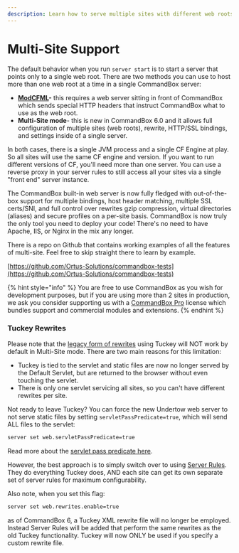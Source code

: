 ```yaml
---
description: Learn how to serve multiple sites with different web roots, rewrites, and more from a single CommandBox server 
---
```


# Multi-Site Support

The default behavior when you run `server start` is to start a server that points only to a single web root.  There are two methods you can use to host more than one web root at a time in a single CommandBox server:

* [**ModCFML**](../modcfml-support.md)**-** this requires a web server sitting in front of CommandBox which sends special HTTP headers that instruct CommandBox what to use as the web root.
* **Multi-Site mode**- this is new in CommandBox 6.0 and it allows full configuration of multiple sites (web roots), rewrite, HTTP/SSL bindings, and settings inside of a single server.&#x20;

In both cases, there is a single JVM process and a single CF Engine at play.  So all sites will use the same CF engine and version.  If you want to run different versions of CF, you'll need more than one server.  You can use a reverse proxy in your server rules to still access all your sites via a single "front end" server instance. &#x20;

The CommandBox built-in web server is now fully fledged with out-of-the-box support for multiple bindings, host header matching, multiple SSL certs/SNI, and full control over rewrites gzip compression, virtual directories (aliases) and secure profiles on a per-site basis.  CommandBox is now truly the only tool you need to deploy your code!  There's no need to have Apache, IIS, or Nginx in the mix any longer. &#x20;

There is a repo on Github that contains working examples of all the features of multi-site.  Feel free to skip straight there to learn by example.

[https://github.com/Ortus-Solutions/commandbox-tests](https://github.com/Ortus-Solutions/commandbox-tests)

{% hint style="info" %}
You are free to use CommandBox as you wish for development purposes, but if you are using more than 2 sites in production, we ask you consider supporting us with a [CommandBox Pro](https://www.ortussolutions.com/products/commandbox-pro) license which bundles support and commercial modules and extensions.
{% endhint %}

### Tuckey Rewrites

Please note that the [legacy form of rewrites](../configuring-your-server/url-rewrites) using Tuckey will NOT work by default in Multi-Site mode.  There are two main reasons for this limitation:

* Tuckey is tied to the servlet and static files are now no longer served by the Default Servlet, but are returned to the browser without even touching the servlet.
* There is only one servlet servicing all sites, so you can't have different rewrites per site.

Not ready to leave Tuckey? You can force the new Undertow web server to not serve static files by setting `servletPassPredicate=true`, which will send ALL files to the servlet:

```bash
server set web.servletPassPredicate=true
```

Read more about the [servlet pass predicate here](servlet-pass-predicate.md).

However, the best approach is to simply switch over to using [Server Rules](../configuring-your-server/server-rules/).  They do everything Tuckey does, AND each site can get its own separate set of server rules for maximum configurability.

Also note, when you set this flag:

```bash
server set web.rewrites.enable=true
```

as of CommandBox 6, a Tuckey XML rewrite file will no longer be employed.  Instead Server Rules will be added that perform the same rewrites as the old Tuckey functionality.  Tuckey will now ONLY be used if you specify a custom rewrite file.

